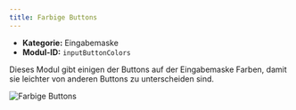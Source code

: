 ```yaml
---
title: Farbige Buttons
---
```


- **Kategorie:** Eingabemaske
- **Modul-ID:** `inputButtonColors`

Dieses Modul gibt einigen der Buttons auf der Eingabemaske Farben, damit sie leichter von anderen Buttons zu unterscheiden sind.

![Farbige Buttons](/images/inputButtonColors.png)
